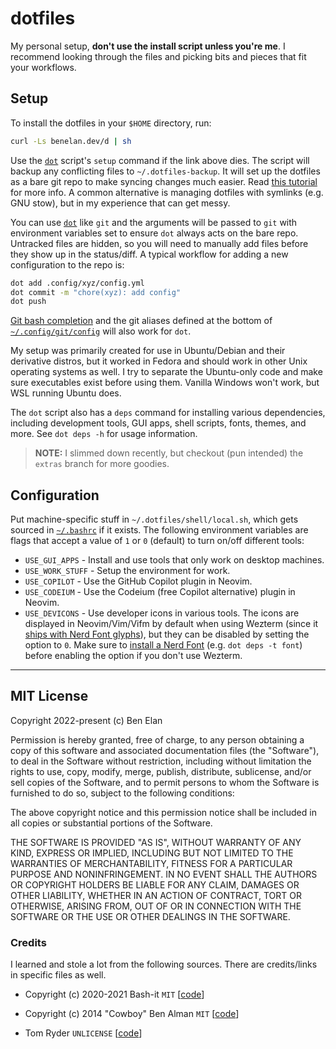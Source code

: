# dotfiles

My personal setup, **don't use the install script unless you're me**. I recommend looking through the files and picking bits and pieces that fit your workflows.

## Setup

To install the dotfiles in your `$HOME` directory, run:

```sh
curl -Ls benelan.dev/d | sh
```
Use the [`dot`](.dotfiles/bin/dot) script's `setup` command if the link above dies. The script will backup any conflicting files to `~/.dotfiles-backup`. It will set up the dotfiles as a bare git repo to make syncing changes much easier. Read [this tutorial](https://www.atlassian.com/git/tutorials/dotfiles) for more info. A common alternative is managing dotfiles with symlinks (e.g. GNU stow), but in my experience that can get messy.

You can use [`dot`](.dotfiles/bin/dot) like `git` and the arguments will be passed to `git` with environment variables set to ensure `dot` always acts on the bare repo. Untracked files are hidden, so you will need to manually add files before they show up in the status/diff. A typical workflow for adding a new configuration to the repo is:

```sh
dot add .config/xyz/config.yml
dot commit -m "chore(xyz): add config"
dot push
```

[Git bash completion](.dotfiles/shell/completions/2_git.completion.sh) and the git aliases defined at the bottom of [`~/.config/git/config`](.config/git/config) will also work for `dot`.

My setup was primarily created for use in Ubuntu/Debian and their derivative distros, but it worked in Fedora and should work in other Unix operating systems as well. I try to separate the Ubuntu-only code and make sure executables exist before using them. Vanilla Windows won't work, but WSL running Ubuntu does.

The `dot` script also has a `deps` command for installing various dependencies, including development tools, GUI apps, shell scripts, fonts, themes, and more. See `dot deps -h` for usage information.

> **NOTE:** I slimmed down recently, but checkout (pun intended) the `extras` branch for more goodies.

## Configuration

Put machine-specific stuff in `~/.dotfiles/shell/local.sh`, which gets sourced in [`~/.bashrc`](.bashrc) if it exists. The following environment variables are flags that accept a value of `1` or `0` (default) to turn on/off different tools:

- `USE_GUI_APPS` - Install and use tools that only work on desktop machines.
- `USE_WORK_STUFF` - Setup the environment for work.
- `USE_COPILOT` - Use the GitHub Copilot plugin in Neovim.
- `USE_CODEIUM` - Use the Codeium (free Copilot alternative) plugin in Neovim.
- `USE_DEVICONS` - Use developer icons in various tools. The icons are displayed in Neovim/Vim/Vifm by default when using Wezterm (since it [ships with Nerd Font glyphs](https://wezfurlong.org/wezterm/config/lua/wezterm/nerdfonts.html)), but they can be disabled by setting the option to `0`. Make sure to [install a Nerd Font](https://www.nerdfonts.com/) (e.g. `dot deps -t font`) before enabling the option if you don't use Wezterm.

---

## MIT License

Copyright 2022-present (c) Ben Elan

Permission is hereby granted, free of charge, to any person obtaining a copy
of this software and associated documentation files (the "Software"), to deal
in the Software without restriction, including without limitation the rights
to use, copy, modify, merge, publish, distribute, sublicense, and/or sell
copies of the Software, and to permit persons to whom the Software is
furnished to do so, subject to the following conditions:

The above copyright notice and this permission notice shall be included in all
copies or substantial portions of the Software.

THE SOFTWARE IS PROVIDED "AS IS", WITHOUT WARRANTY OF ANY KIND, EXPRESS OR
IMPLIED, INCLUDING BUT NOT LIMITED TO THE WARRANTIES OF MERCHANTABILITY,
FITNESS FOR A PARTICULAR PURPOSE AND NONINFRINGEMENT. IN NO EVENT SHALL THE
AUTHORS OR COPYRIGHT HOLDERS BE LIABLE FOR ANY CLAIM, DAMAGES OR OTHER
LIABILITY, WHETHER IN AN ACTION OF CONTRACT, TORT OR OTHERWISE, ARISING FROM,
OUT OF OR IN CONNECTION WITH THE SOFTWARE OR THE USE OR OTHER DEALINGS IN THE
SOFTWARE.

### Credits

I learned and stole a lot from the following sources. There are credits/links in specific files as well.

- Copyright (c) 2020-2021 Bash-it `MIT` [[code](https://github.com/Bash-it/bash-it)]

- Copyright (c) 2014 "Cowboy" Ben Alman `MIT` [[code](https://github.com/cowboy/dotfiles)]

- Tom Ryder `UNLICENSE` [[code](https://dev.sanctum.geek.nz/cgit/dotfiles.git/tree/)]
